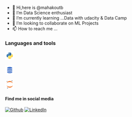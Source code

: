 - 👋 Hi,here is @mahakoutb
- 👀 I’m Data Science enthusiast 
- 🌱 I’m currently learning ...Data  with udacity & Data Camp 
- 💞️ I’m looking to collaborate on ML Projects
- 📫 How to reach me ...

<!---
mahakoutb/mahakoutb is a ✨ special ✨ repository because its `README.md` (this file) appears on your GitHub profile.
You can click the Preview link to take a look at your changes.
--->
### Languages and tools

<code><img height="30" src="https://raw.githubusercontent.com/github/explore/80688e429a7d4ef2fca1e82350fe8e3517d3494d/topics/python/python.png"></code>

<code><img height="30" src="https://raw.githubusercontent.com/github/explore/80688e429a7d4ef2fca1e82350fe8e3517d3494d/topics/sql/sql.png"></code>

<code><img height="30" src="https://raw.githubusercontent.com/github/explore/80688e429a7d4ef2fca1e82350fe8e3517d3494d/topics/jupyter-notebook/jupyter-notebook.png"></code>



#### Find me in social media
[![Github](https://img.shields.io/badge/-Github-black?style=flat&labelColor=black&logo=github&logoColor=white "Github")](https://github.com/mahakoutb "Github")
[![LinkedIn](https://img.shields.io/badge/-LinkedIn-blue?style=flat&logo=Linkedin&logoColor=white "LinkedIn")](https://www.linkedin.com/in/maha-koutb-8425697a/ "LinkedIn")
